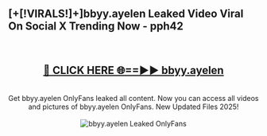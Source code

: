 <h2>[+[!VIRALS!]+]bbyy.ayelen Leaked Video Viral On Social X Trending Now - pph42</h2>
<br>
<div align="center">
<h2><a href="https://libra.edu.pl?bbyy.ayelen" rel="nofollow">🔴 CLICK HERE 🌐==►► bbyy.ayelen</a></h2>
<br>
Get bbyy.ayelen OnlyFans leaked all content. Now you can access all videos and pictures of bbyy.ayelen OnlyFans. New Updated Files 2025!
<br>
<br>
<a href="https://libra.edu.pl?bbyy.ayelen" rel="nofollow" data-target="animated-image.originalLink"><img src="https://i.ibb.co.com/WyWwxjT/player-gif2.gif" alt="bbyy.ayelen Leaked OnlyFans" style="max-width: 100%; display: inline-block;" data-target="animated-image.originalImage"></a>
</div>
<br>